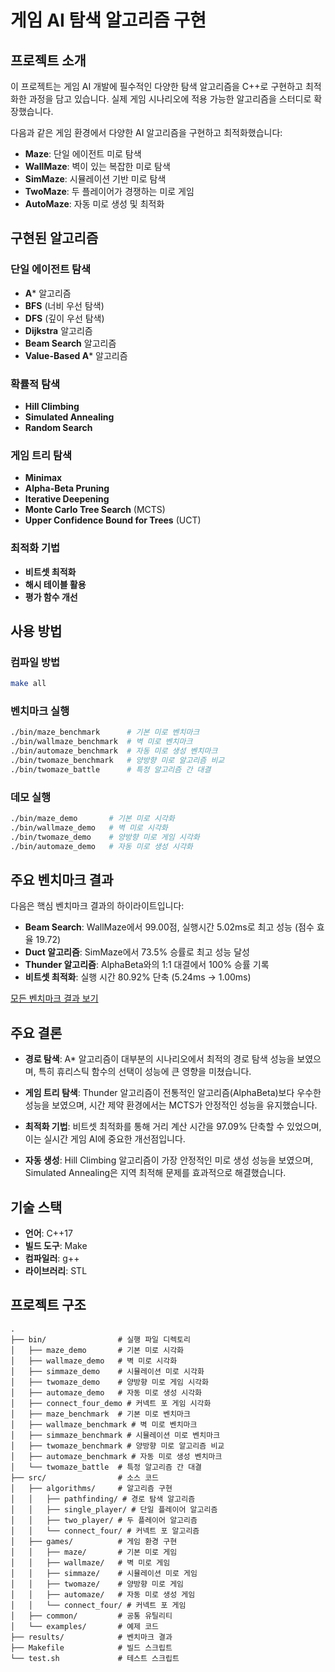 # 게임 AI 탐색 알고리즘 구현

## 프로젝트 소개
이 프로젝트는 게임 AI 개발에 필수적인 다양한 탐색 알고리즘을 C++로 구현하고 최적화한 과정을 담고 있습니다. 실제 게임 시나리오에 적용 가능한 알고리즘을 스터디로 확장했습니다.

다음과 같은 게임 환경에서 다양한 AI 알고리즘을 구현하고 최적화했습니다:
- **Maze**: 단일 에이전트 미로 탐색
- **WallMaze**: 벽이 있는 복잡한 미로 탐색
- **SimMaze**: 시뮬레이션 기반 미로 탐색
- **TwoMaze**: 두 플레이어가 경쟁하는 미로 게임
- **AutoMaze**: 자동 미로 생성 및 최적화

## 구현된 알고리즘

### 단일 에이전트 탐색
- **A*** 알고리즘
- **BFS** (너비 우선 탐색)
- **DFS** (깊이 우선 탐색)
- **Dijkstra** 알고리즘
- **Beam Search** 알고리즘
- **Value-Based A*** 알고리즘

### 확률적 탐색
- **Hill Climbing**
- **Simulated Annealing**
- **Random Search**

### 게임 트리 탐색
- **Minimax**
- **Alpha-Beta Pruning**
- **Iterative Deepening**
- **Monte Carlo Tree Search** (MCTS)
- **Upper Confidence Bound for Trees** (UCT)

### 최적화 기법
- **비트셋 최적화**
- **해시 테이블 활용**
- **평가 함수 개선**

## 사용 방법

### 컴파일 방법
```bash
make all
```

### 벤치마크 실행
```bash
./bin/maze_benchmark      # 기본 미로 벤치마크
./bin/wallmaze_benchmark  # 벽 미로 벤치마크
./bin/automaze_benchmark  # 자동 미로 생성 벤치마크
./bin/twomaze_benchmark   # 양방향 미로 알고리즘 비교
./bin/twomaze_battle      # 특정 알고리즘 간 대결
```

### 데모 실행
```bash
./bin/maze_demo       # 기본 미로 시각화
./bin/wallmaze_demo   # 벽 미로 시각화
./bin/twomaze_demo    # 양방향 미로 게임 시각화
./bin/automaze_demo   # 자동 미로 생성 시각화
```

## 주요 벤치마크 결과

다음은 핵심 벤치마크 결과의 하이라이트입니다:

- **Beam Search**: WallMaze에서 99.00점, 실행시간 5.02ms로 최고 성능 (점수 효율 19.72)
- **Duct 알고리즘**: SimMaze에서 73.5% 승률로 최고 성능 달성
- **Thunder 알고리즘**: AlphaBeta와의 1:1 대결에서 100% 승률 기록
- **비트셋 최적화**: 실행 시간 80.92% 단축 (5.24ms → 1.00ms)

[모든 벤치마크 결과 보기](results/benchmark.md)

## 주요 결론

- **경로 탐색**: A* 알고리즘이 대부분의 시나리오에서 최적의 경로 탐색 성능을 보였으며, 특히 휴리스틱 함수의 선택이 성능에 큰 영향을 미쳤습니다.

- **게임 트리 탐색**: Thunder 알고리즘이 전통적인 알고리즘(AlphaBeta)보다 우수한 성능을 보였으며, 시간 제약 환경에서는 MCTS가 안정적인 성능을 유지했습니다.

- **최적화 기법**: 비트셋 최적화를 통해 거리 계산 시간을 97.09% 단축할 수 있었으며, 이는 실시간 게임 AI에 중요한 개선점입니다.

- **자동 생성**: Hill Climbing 알고리즘이 가장 안정적인 미로 생성 성능을 보였으며, Simulated Annealing은 지역 최적해 문제를 효과적으로 해결했습니다.

## 기술 스택
- **언어**: C++17
- **빌드 도구**: Make
- **컴파일러**: g++
- **라이브러리**: STL

## 프로젝트 구조
```
.
├── bin/                # 실행 파일 디렉토리
│   ├── maze_demo       # 기본 미로 시각화
│   ├── wallmaze_demo   # 벽 미로 시각화
│   ├── simmaze_demo    # 시뮬레이션 미로 시각화
│   ├── twomaze_demo    # 양방향 미로 게임 시각화
│   ├── automaze_demo   # 자동 미로 생성 시각화
│   ├── connect_four_demo # 커넥트 포 게임 시각화
│   ├── maze_benchmark  # 기본 미로 벤치마크
│   ├── wallmaze_benchmark # 벽 미로 벤치마크
│   ├── simmaze_benchmark # 시뮬레이션 미로 벤치마크
│   ├── twomaze_benchmark # 양방향 미로 알고리즘 비교
│   ├── automaze_benchmark # 자동 미로 생성 벤치마크
│   └── twomaze_battle  # 특정 알고리즘 간 대결
├── src/                # 소스 코드
│   ├── algorithms/     # 알고리즘 구현
│   │   ├── pathfinding/ # 경로 탐색 알고리즘
│   │   ├── single_player/ # 단일 플레이어 알고리즘
│   │   ├── two_player/ # 두 플레이어 알고리즘
│   │   └── connect_four/ # 커넥트 포 알고리즘
│   ├── games/          # 게임 환경 구현
│   │   ├── maze/       # 기본 미로 게임
│   │   ├── wallmaze/   # 벽 미로 게임
│   │   ├── simmaze/    # 시뮬레이션 미로 게임
│   │   ├── twomaze/    # 양방향 미로 게임
│   │   ├── automaze/   # 자동 미로 생성 게임
│   │   └── connect_four/ # 커넥트 포 게임
│   ├── common/         # 공통 유틸리티
│   └── examples/       # 예제 코드
├── results/            # 벤치마크 결과
├── Makefile            # 빌드 스크립트
└── test.sh             # 테스트 스크립트
```